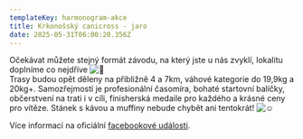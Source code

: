 ```yaml
---
templateKey: harmonogram-akce
title: Krkonošský canicross - jaro
date: 2025-05-31T06:00:20.356Z
---
```

Očekávat můžete stejný formát závodu, na který jste u nás zvyklí, lokalitu doplníme co nejdříve ![🙂](https://static.xx.fbcdn.net/images/emoji.php/v9/t4c/1/16/1f642.png)\
Trasy budou opět děleny na přibližně 4 a 7km, váhové kategorie do 19,9kg a 20kg+. Samozřejmostí je profesionální časomíra, bohaté startovní balíčky, občerstvení na trati i v cíli, finisherská medaile pro každého a krásné ceny pro vítěze. Stánek s kávou a muffiny nebude chybět ani tentokrát! ![☺️](https://static.xx.fbcdn.net/images/emoji.php/v9/tfb/1/16/263a.png)

V﻿íce informací na oficiální [facebookové události](https://fb.me/e/49mTlYyVF).